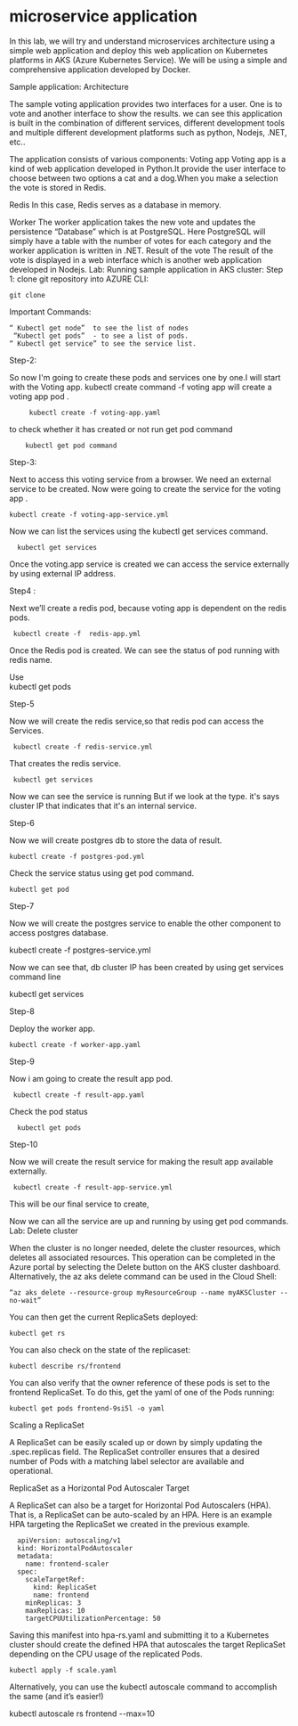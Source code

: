 # microservice application 
In this lab, we will try and understand microservices architecture using a simple web application and deploy this web application on Kubernetes platforms in AKS (Azure Kubernetes Service).
We will be using a simple and comprehensive application developed by Docker. 







Sample application: Architecture 
                     
   
The sample voting application provides two interfaces for a user. One is to vote and another interface to show the results. we can see this application is built in the combination of different services, different development tools and multiple different development platforms such as python, Nodejs, .NET, etc..
 
The application consists of various components:
Voting app
Voting app is a kind of web application developed in Python.It provide the user interface to choose between two options a cat and a dog.When you make a selection the vote is stored in Redis.

Redis
 In this case, Redis serves as a database in memory.


Worker 
      The worker application takes the new vote and updates the persistence “Database”  which is at PostgreSQL. Here PostgreSQL will simply have a table with the number of votes for each category and the worker application is written in .NET.
Result of the vote
    The result of the vote is displayed in a web interface which is another web application developed in Nodejs.
Lab: Running sample application in AKS cluster:
Step 1: clone git repository into AZURE CLI:

    git clone

Important Commands: 
  
    “ Kubectl get node”  to see the list of nodes
     “Kubectl get pods”  - to see a list of pods. 
    “ Kubectl get service” to see the service list.
 

Step-2:
 
   So now I'm going to  create these pods and services one by one.I will start with the Voting app.
 kubectl create command -f voting app will create a voting app pod .
   
         kubectl create -f voting-app.yaml

  to check whether it has created or not run get pod command

        kubectl get pod command

Step-3:

Next  to access this voting service from a browser. We need an external service to be created.
Now were going to create the service for the voting app .
   
    kubectl create -f voting-app-service.yml

Now we can list the services using the kubectl get services command.

      kubectl get services 

Once the voting.app service is created we can access the service externally by using external IP address.

Step4 :

Next we’ll create a redis pod, because voting app is dependent on the redis pods.
 
     kubectl create -f  redis-app.yml

  Once the  Redis pod is created.  We can see the status of pod running with redis name.

Use   
     kubectl get pods 
   

Step-5

Now we will create the redis service,so that  redis pod can  access the Services.

     kubectl create -f redis-service.yml
   
 That creates the redis service. 
       
     kubectl get services 

Now we can see the service is running But if we look at the type. it's says cluster IP that indicates that it's an internal service.

Step-6

Now we will create postgres db to store the data of result.

    kubectl create -f postgres-pod.yml

Check the service status using get pod command.

    kubectl get pod

Step-7

 Now we will create the postgres service to enable the other component to access  postgres database.
 
   kubectl create -f postgres-service.yml


Now we can see that, db cluster IP has been created by using get services command line 

   kubectl get services

Step-8

Deploy the worker app.

    kubectl create -f worker-app.yaml


Step-9

Now i am going to create the result app pod.

     kubectl create -f result-app.yaml

Check the pod status 
     
      kubectl get pods


Step-10

Now we will create the result service for making the result app available externally.
   
     kubectl create -f result-app-service.yml

This will be our  final service to create, 

Now we can all the service are up and running by using get pod commands.
Lab: Delete cluster

When the cluster is no longer needed, delete the cluster resources, which deletes all associated resources. This operation can be completed in the Azure portal by selecting the Delete button on the AKS cluster dashboard. Alternatively, the az aks delete command can be used in the Cloud Shell:

    “az aks delete --resource-group myResourceGroup --name myAKSCluster --no-wait”


You can then get the current ReplicaSets deployed:

    kubectl get rs
    
You can also check on the state of the replicaset:

    kubectl describe rs/frontend    
 You can also verify that the owner reference of these pods is set to the frontend ReplicaSet. To do this, get the yaml of one of the Pods running:

    kubectl get pods frontend-9si5l -o yaml
   
Scaling a ReplicaSet

A ReplicaSet can be easily scaled up or down by simply updating the .spec.replicas field. The ReplicaSet controller ensures that a desired number of Pods with a matching label selector are available and operational.

ReplicaSet as a Horizontal Pod Autoscaler Target

A ReplicaSet can also be a target for Horizontal Pod Autoscalers (HPA). That is, a ReplicaSet can be auto-scaled by an HPA. Here is an example HPA targeting the ReplicaSet we created in the previous example.

      apiVersion: autoscaling/v1
      kind: HorizontalPodAutoscaler
      metadata:
        name: frontend-scaler
      spec:
        scaleTargetRef:
          kind: ReplicaSet
          name: frontend
        minReplicas: 3
        maxReplicas: 10
        targetCPUUtilizationPercentage: 50
        
Saving this manifest into hpa-rs.yaml and submitting it to a Kubernetes cluster should create the defined HPA that autoscales the target ReplicaSet depending on the CPU usage of the replicated Pods.

    kubectl apply -f scale.yaml

Alternatively, you can use the kubectl autoscale command to accomplish the same (and it’s easier!)

kubectl autoscale rs frontend --max=10
